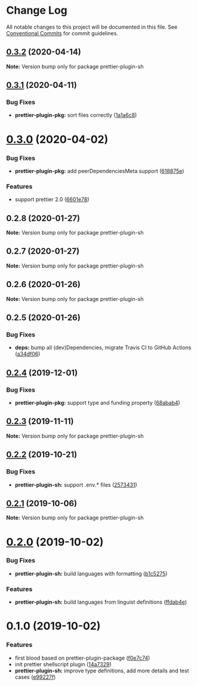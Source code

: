 # Change Log

All notable changes to this project will be documented in this file.
See [Conventional Commits](https://conventionalcommits.org) for commit guidelines.

## [0.3.2](https://github.com/rx-ts/prettier/compare/prettier-plugin-sh@0.3.1...prettier-plugin-sh@0.3.2) (2020-04-14)

**Note:** Version bump only for package prettier-plugin-sh





## [0.3.1](https://github.com/rx-ts/prettier/compare/prettier-plugin-sh@0.3.0...prettier-plugin-sh@0.3.1) (2020-04-11)


### Bug Fixes

* **prettier-plugin-pkg:** sort files correctly ([1a1a6c8](https://github.com/rx-ts/prettier/commit/1a1a6c8e58912d4c89e3da8420c0ca7323682f89))





# [0.3.0](https://github.com/rx-ts/prettier/compare/prettier-plugin-sh@0.2.8...prettier-plugin-sh@0.3.0) (2020-04-02)


### Bug Fixes

* **prettier-plugin-pkg:** add peerDependenciesMeta support ([618875e](https://github.com/rx-ts/prettier/commit/618875ee48ab49820c4715a3a746b897333317e2))


### Features

* support prettier 2.0 ([6601e78](https://github.com/rx-ts/prettier/commit/6601e78d4e751b4fedc0d4a20537705bb7862792))





## 0.2.8 (2020-01-27)

**Note:** Version bump only for package prettier-plugin-sh





## 0.2.7 (2020-01-27)

**Note:** Version bump only for package prettier-plugin-sh





## 0.2.6 (2020-01-26)

**Note:** Version bump only for package prettier-plugin-sh





## 0.2.5 (2020-01-26)


### Bug Fixes

* **deps:** bump all (dev)Dependencies, migrate Travis CI to GitHub Actions ([a34df06](https://github.com/rx-ts/prettier/commit/a34df06b7701bef92c6c8a0566a2c48bd1d25f20))





## [0.2.4](https://github.com/rx-ts/prettier/compare/prettier-plugin-sh@0.2.3...prettier-plugin-sh@0.2.4) (2019-12-01)


### Bug Fixes

* **prettier-plugin-pkg:** support type and funding property ([68abab4](https://github.com/rx-ts/prettier/commit/68abab40312520dce01c6b6156b662d1df5c3f4b))





## [0.2.3](https://github.com/rx-ts/prettier/compare/prettier-plugin-sh@0.2.2...prettier-plugin-sh@0.2.3) (2019-11-11)

**Note:** Version bump only for package prettier-plugin-sh





## [0.2.2](https://github.com/rx-ts/prettier/compare/prettier-plugin-sh@0.2.1...prettier-plugin-sh@0.2.2) (2019-10-21)


### Bug Fixes

* **prettier-plugin-sh:** support .env.* files ([2573431](https://github.com/rx-ts/prettier/commit/2573431091843711abce7f09e3f26e663e3439bb))





## [0.2.1](https://github.com/rx-ts/prettier/compare/prettier-plugin-sh@0.2.0...prettier-plugin-sh@0.2.1) (2019-10-06)

**Note:** Version bump only for package prettier-plugin-sh





# [0.2.0](https://github.com/rx-ts/prettier/compare/prettier-plugin-sh@0.1.0...prettier-plugin-sh@0.2.0) (2019-10-02)


### Bug Fixes

* **prettier-plugin-sh:** build languages with formatting ([b1c5275](https://github.com/rx-ts/prettier/commit/b1c5275))


### Features

* **prettier-plugin-sh:** build languages from linguist definitions ([ffdab4e](https://github.com/rx-ts/prettier/commit/ffdab4e))





# 0.1.0 (2019-10-02)


### Features

* first blood based on prettier-plugin-package ([f0e7c74](https://github.com/rx-ts/prettier/commit/f0e7c74))
* init prettier shellscript plugin ([14a7329](https://github.com/rx-ts/prettier/commit/14a7329))
* **prettier-plugin-sh:** improve type definitions, add more details and test cases ([e99227f](https://github.com/rx-ts/prettier/commit/e99227f))
